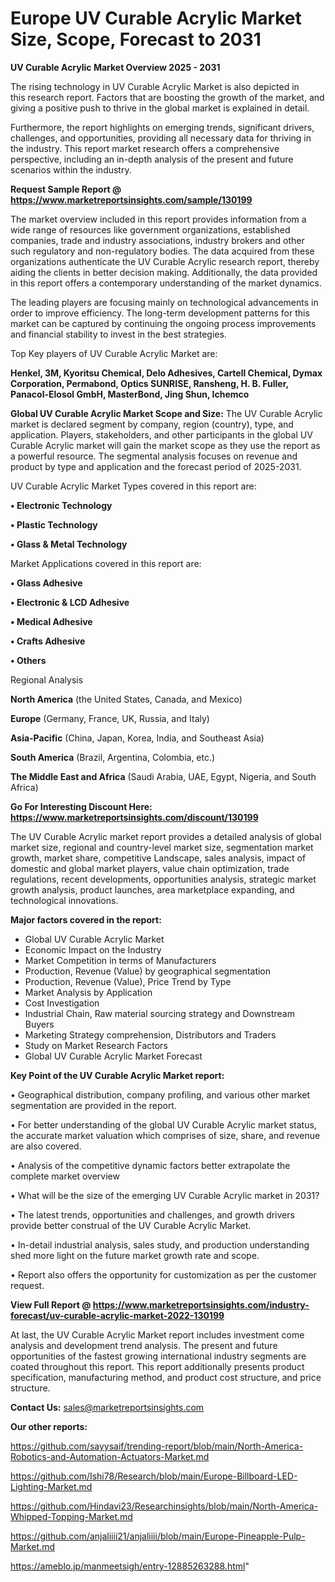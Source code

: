 # Europe UV Curable Acrylic Market Size, Scope, Forecast to 2031

<Strong> UV Curable Acrylic Market Overview 2025 - 2031</strong>

The rising technology in UV Curable Acrylic Market is also depicted in this research report. Factors that are boosting the growth of the market, and giving a positive push to thrive in the global market is explained in detail.

Furthermore, the report highlights on emerging trends, significant drivers, challenges, and opportunities, providing all necessary data for thriving in the industry. This report market research offers a comprehensive perspective, including an in-depth analysis of the present and future scenarios within the industry.

<strong>Request Sample Report @ <a href=https://www.marketreportsinsights.com/sample/130199>https://www.marketreportsinsights.com/sample/130199</a></strong>

The market overview included in this report provides information from a wide range of resources like government organizations, established companies, trade and industry associations, industry brokers and other such regulatory and non-regulatory bodies. The data acquired from these organizations authenticate the UV Curable Acrylic research report, thereby aiding the clients in better decision making. Additionally, the data provided in this report offers a contemporary understanding of the market dynamics.

The leading players are focusing mainly on technological advancements in order to improve efficiency. The long-term development patterns for this market can be captured by continuing the ongoing process improvements and financial stability to invest in the best strategies.

Top Key players of UV Curable Acrylic Market are:

<strong>Henkel, 3M, Kyoritsu Chemical, Delo Adhesives, Cartell Chemical, Dymax Corporation, Permabond, Optics SUNRISE, Ransheng, H. B. Fuller, Panacol-Elosol GmbH, MasterBond, Jing Shun, Ichemco</strong>

<strong><b>Global UV Curable Acrylic Market Scope and Size:</b></strong>
The UV Curable Acrylic market is declared segment by company, region (country), type, and application. Players, stakeholders, and other participants in the global UV Curable Acrylic market will gain the market scope as they use the report as a powerful resource. The segmental analysis focuses on revenue and product by type and application and the forecast period of 2025-2031.

UV Curable Acrylic Market Types covered in this report are:

<strong>• Electronic Technology

• Plastic Technology

• Glass & Metal Technology</strong>

Market Applications covered in this report are:

<strong>• Glass Adhesive

• Electronic & LCD Adhesive

• Medical Adhesive

• Crafts Adhesive

• Others</strong> 

Regional Analysis

<strong>North America</strong> (the United States, Canada, and Mexico)

<strong>Europe</strong> (Germany, France, UK, Russia, and Italy)

<strong>Asia-Pacific</strong> (China, Japan, Korea, India, and Southeast Asia)

<strong>South America</strong> (Brazil, Argentina, Colombia, etc.)

<strong>The Middle East and Africa</strong> (Saudi Arabia, UAE, Egypt, Nigeria, and South Africa)

<strong>Go For Interesting Discount Here: <a href=https://www.marketreportsinsights.com/discount/130199>https://www.marketreportsinsights.com/discount/130199</a></strong>

The UV Curable Acrylic market report provides a detailed analysis of global market size, regional and country-level market size, segmentation market growth, market share, competitive Landscape, sales analysis, impact of domestic and global market players, value chain optimization, trade regulations, recent developments, opportunities analysis, strategic market growth analysis, product launches, area marketplace expanding, and technological innovations.

<strong><b>Major factors covered in the report:</b></strong>
<ul>
  <li>Global UV Curable Acrylic Market </li>
  <li>Economic Impact on the Industry</li>
  <li>Market Competition in terms of Manufacturers</li>
  <li>Production, Revenue (Value) by geographical segmentation</li>
  <li>Production, Revenue (Value), Price Trend by Type</li>
  <li>Market Analysis by Application</li>
  <li>Cost Investigation</li>
  <li>Industrial Chain, Raw material sourcing strategy and Downstream Buyers</li>
  <li>Marketing Strategy comprehension, Distributors and Traders</li>
  <li>Study on Market Research Factors</li>
  <li>Global UV Curable Acrylic Market Forecast</li>
</ul>

<strong><b>Key Point of the UV Curable Acrylic Market report:</b></strong>

• Geographical distribution, company profiling, and various other market segmentation are provided in the report.

• For better understanding of the global UV Curable Acrylic market status, the accurate market valuation which comprises of size, share, and revenue are also covered.

• Analysis of the competitive dynamic factors better extrapolate the complete market overview

• What will be the size of the emerging UV Curable Acrylic market in 2031?

• The latest trends, opportunities and challenges, and growth drivers provide better construal of the UV Curable Acrylic Market.

• In-detail industrial analysis, sales study, and production understanding shed more light on the future market growth rate and scope.

• Report also offers the opportunity for customization as per the customer request.

<strong><b>View Full Report @ <a href=https://www.marketreportsinsights.com/industry-forecast/uv-curable-acrylic-market-2022-130199>https://www.marketreportsinsights.com/industry-forecast/uv-curable-acrylic-market-2022-130199</a></b></strong>


At last, the UV Curable Acrylic Market report includes investment come analysis and development trend analysis. The present and future opportunities of the fastest growing international industry segments are coated throughout this report. This report additionally presents product specification, manufacturing method, and product cost structure, and price structure.

<strong>Contact Us:</strong>
sales@marketreportsinsights.com

<strong>Our other reports:</strong>

<a href=https://github.com/sayysaif/trending-report/blob/main/North-America-Robotics-and-Automation-Actuators-Market.md>https://github.com/sayysaif/trending-report/blob/main/North-America-Robotics-and-Automation-Actuators-Market.md</a>

<a href=https://github.com/Ishi78/Research/blob/main/Europe-Billboard-LED-Lighting-Market.md>https://github.com/Ishi78/Research/blob/main/Europe-Billboard-LED-Lighting-Market.md</a>

<a href=https://github.com/Hindavi23/Researchinsights/blob/main/North-America-Whipped-Topping-Market.md>https://github.com/Hindavi23/Researchinsights/blob/main/North-America-Whipped-Topping-Market.md</a>

<a href=https://github.com/anjaliiii21/anjaliiii/blob/main/Europe-Pineapple-Pulp-Market.md>https://github.com/anjaliiii21/anjaliiii/blob/main/Europe-Pineapple-Pulp-Market.md</a>

<a href=https://ameblo.jp/manmeetsigh/entry-12885263288.html>https://ameblo.jp/manmeetsigh/entry-12885263288.html</a>"
